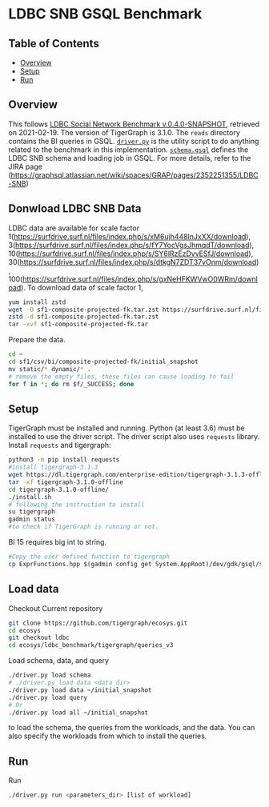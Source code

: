 # LDBC SNB GSQL Benchmark

## Table of Contents
* [Overview](#overview)
* [Setup](#setup)
* [Run](#run)

## Overview

This follows [LDBC Social Network Benchmark v.0.4.0-SNAPSHOT](https://github.com/ldbc/ldbc_snb_docs), retrieved on 2021-02-19.
The version of TigerGraph is 3.1.0.
The `reads` directory contains the BI queries in GSQL.
[`driver.py`](./driver.py) is the utility script to do anything related to the benchmark in this implementation.
[`schema.gsql`](./schema.gsql) defines the LDBC SNB schema and loading job in GSQL.
For more details, refer to the JIRA page (https://graphsql.atlassian.net/wiki/spaces/GRAP/pages/2352251355/LDBC-SNB)


## Donwload LDBC SNB Data 
LDBC data are available for scale factor 1(https://surfdrive.surf.nl/files/index.php/s/xM6ujh448lnJxXX/download), 3(https://surfdrive.surf.nl/files/index.php/s/fY7YocVgsJhmqdT/download), 10(https://surfdrive.surf.nl/files/index.php/s/SY6lRzEzDvvESfJ/download), 30(https://surfdrive.surf.nl/files/index.php/s/dtkgN7ZDT37vOnm/download), 100(https://surfdrive.surf.nl/files/index.php/s/gxNeHFKWVwO0WRm/download). To download data of scale factor 1,

```sh
yum install zstd
wget -O sf1-composite-projected-fk.tar.zst https://surfdrive.surf.nl/files/index.php/s/xM6ujh448lnJxXX/download 
zstd -d sf1-composite-projected-fk.tar.zst 
tar -xvf sf1-composite-projected-fk.tar
```

Prepare the data. 

```sh
cd ~
cd sf1/csv/bi/composite-projected-fk/initial_snapshot
mv static/* dynamic/* .
# remove the empty files, these files can cause loading to fail
for f in *; do rm $f/_SUCCESS; done
```


## Setup
TigerGraph must be installed and running.
Python (at least 3.6) must be installed to use the driver script.
The driver script also uses `requests` library.
Install `requests` and tigergraph:

```sh
python3 -m pip install requests
#install tigergraph-3.1.3
wget https://dl.tigergraph.com/enterprise-edition/tigergraph-3.1.3-offline.tar.gz
tar -xf tigergraph-3.1.0-offline
cd tigergraph-3.1.0-offline/
./install.sh
# following the instruction to install
su tigergraph
gadmin status
#to check if TigerGraph is running or not.
```

BI 15 requires big int to string.
```sh
#Copy the user defined function to tigergraph
cp ExprFunctions.hpp $(gadmin config get System.AppRoot)/dev/gdk/gsql/src/QueryUdf/ExprFunctions.hpp
```

## Load data
Checkout Current repository
```sh
git clone https://github.com/tigergraph/ecosys.git
cd ecosys
git checkout ldbc
cd ecosys/ldbc_benchmark/tigergraph/queries_v3
```
Load schema, data, and query
```sh
./driver.py load schema
# ./driver.py load data <data_dir>
./driver.py load data ~/initial_snapshot 
./driver.py load query
# Or
./driver.py load all ~/initial_snapshot
```
to load the schema, the queries from the workloads, and the data.
You can also specify the workloads from which to install the queries.


## Run

Run
```sh
./driver.py run <parameters_dir> [list of workload]
```
